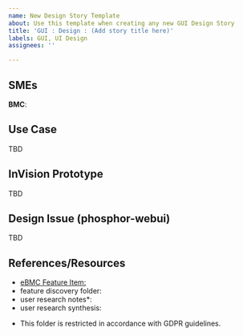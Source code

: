```yaml
---
name: New Design Story Template
about: Use this template when creating any new GUI Design Story
title: 'GUI : Design : (Add story title here)'
labels: GUI, UI Design
assignees: ''

---
```


## SMEs
**BMC**:

## Use Case
TBD

## InVision Prototype
TBD

## Design Issue (phosphor-webui)
TBD

## References/Resources
- [eBMC Feature Item: <add item number>](https://ibm.box.com/s/j15ux3yfjycy4or4azbqyhqq11lbya0r)
- feature discovery folder: 
- user research notes*: 
- user research synthesis: 

* This folder is restricted in accordance with GDPR guidelines.
